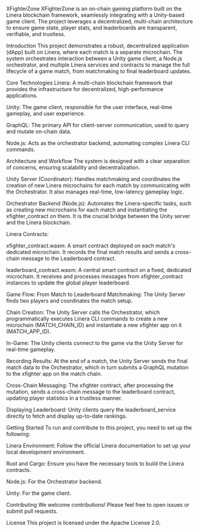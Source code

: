 XFighterZone
XFighterZone is an on-chain gaming platform built on the Linera blockchain framework, seamlessly integrating with a Unity-based game client. The project leverages a decentralized, multi-chain architecture to ensure game state, player stats, and leaderboards are transparent, verifiable, and trustless.

Introduction
This project demonstrates a robust, decentralized application (dApp) built on Linera, where each match is a separate microchain. The system orchestrates interaction between a Unity game client, a Node.js orchestrator, and multiple Linera services and contracts to manage the full lifecycle of a game match, from matchmaking to final leaderboard updates.

Core Technologies
Linera: A multi-chain blockchain framework that provides the infrastructure for decentralized, high-performance applications.

Unity: The game client, responsible for the user interface, real-time gameplay, and user experience.

GraphQL: The primary API for client-server communication, used to query and mutate on-chain data.

Node.js: Acts as the orchestrator backend, automating complex Linera CLI commands.

Architecture and Workflow
The system is designed with a clear separation of concerns, ensuring scalability and decentralization.

Unity Server (Coordinator): Handles matchmaking and coordinates the creation of new Linera microchains for each match by communicating with the Orchestrator. It also manages real-time, low-latency gameplay logic.

Orchestrator Backend (Node.js): Automates the Linera-specific tasks, such as creating new microchains for each match and instantiating the xfighter_contract on them. It is the crucial bridge between the Unity server and the Linera blockchain.

Linera Contracts:

xfighter_contract.wasm: A smart contract deployed on each match's dedicated microchain. It records the final match results and sends a cross-chain message to the Leaderboard contract.

leaderboard_contract.wasm: A central smart contract on a fixed, dedicated microchain. It receives and processes messages from xfighter_contract instances to update the global player leaderboard.

Game Flow: From Match to Leaderboard
Matchmaking: The Unity Server finds two players and coordinates the match setup.

Chain Creation: The Unity Server calls the Orchestrator, which programmatically executes Linera CLI commands to create a new microchain (MATCH_CHAIN_ID) and instantiate a new xfighter app on it (MATCH_APP_ID).

In-Game: The Unity clients connect to the game via the Unity Server for real-time gameplay.

Recording Results: At the end of a match, the Unity Server sends the final match data to the Orchestrator, which in turn submits a GraphQL mutation to the xfighter app on the match chain.

Cross-Chain Messaging: The xfighter contract, after processing the mutation, sends a cross-chain message to the leaderboard contract, updating player statistics in a trustless manner.

Displaying Leaderboard: Unity clients query the leaderboard_service directly to fetch and display up-to-date rankings.

Getting Started
To run and contribute to this project, you need to set up the following:

Linera Environment: Follow the official Linera documentation to set up your local development environment.

Rust and Cargo: Ensure you have the necessary tools to build the Linera contracts.

Node.js: For the Orchestrator backend.

Unity: For the game client.

Contributing
We welcome contributions! Please feel free to open issues or submit pull requests.

License
This project is licensed under the Apache License 2.0.
